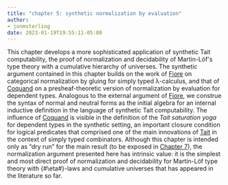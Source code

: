 ```yaml
---
title: "chapter 5: synthetic normalization by evaluation"
author:
- jonmsterling
date: 2023-01-19T19:55:11-05:00
---
```


This chapter develops a more sophisticated application of synthetic Tait computability, the proof of normalization and decidability of Martin-Löf's type theory with a cumulative hierarchy of universes. The synthetic argument contained in this chapter builds on the work of [Fiore](fiore-2002) on categorical normalization by gluing for simply typed λ-calculus, and that of [Coquand](coquand-2019) on a presheaf-theoretic version of normalization by evaluation for dependent types. Analogous to the external argument of [Fiore](fiore-2002), we construe the syntax of normal and neutral forms as the initial algebra for an internal inductive definition in the language of synthetic Tait computability. The influence of [Coquand](coquand-2019) is visible in the definition of the *Tait saturation yoga* for dependent types in the synthetic setting, an important closure condition for logical predicates that comprised one of the main innovations of [Tait](tait-1967) in the context of simply typed combinators. Although this chapter is intended only as “dry run” for the main result (to be exposed in [Chapter 7](jms-0014)), the normalization argument presented here has intrinsic value: it is the simplest and most direct proof of normalization and decidability for Martin-Löf type theory with {#\eta#}-laws and cumulative universes that has appeared in the literature so far.
